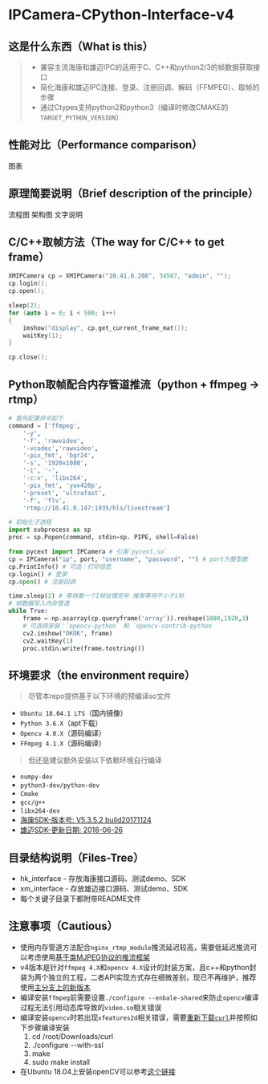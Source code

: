
# IPCamera-CPython-Interface-v4

## 这是什么东西（What is this）

> * 兼容主流海康和雄迈IPC的适用于C、C++和python2/3的帧数据获取接口
> * 简化海康和雄迈IPC连接、登录、注册回调、解码（FFMPEG）、取帧的步骤
> * 通过Ctypes支持python2和python3（编译时修改CMAKE的`TARGET_PYTHON_VERSION`）

## 性能对比（Performance comparison）

图表

## 原理简要说明（Brief description of the principle）

流程图
架构图
文字说明

## C/C++取帧方法（The way for C/C++ to get frame）

```C++
XMIPCamera cp = XMIPCamera("10.41.0.208", 34567, "admin", "");
cp.login();
cp.open();

sleep(2);
for (auto i = 0; i < 500; i++)
{
    imshow("display", cp.get_current_frame_mat());
    waitKey(1);
}

cp.close();
```

## Python取帧配合内存管道推流（python + ffmpeg -> rtmp）

```python
# 首先配置命令如下
command = ['ffmpeg',
    '-y',
    '-f', 'rawvideo',
    '-vcodec','rawvideo',
    '-pix_fmt', 'bgr24',
    '-s', '1920x1080',
    '-i', '-',
    '-c:v', 'libx264',
    '-pix_fmt', 'yuv420p',
    '-preset', 'ultrafast',
    '-f', 'flv',
    'rtmp://10.41.0.147:1935/hls/livestream']

# 初始化子进程
import subprocess as sp
proc = sp.Popen(command, stdin=sp. PIPE, shell=False)

from pycext import IPCamera # 引用`pycext.so`
cp = IPCamera("ip", port, "username", "password", "") # port为整型数
cp.PrintInfo() # 可选：打印信息
cp.login() # 登录
cp.open() # 注册回调

time.sleep(2) # 等待第一个I帧处理完毕 推荐等待不小于1秒
# 帧数据写入内存管道
while True:
    frame = np.asarray(cp.queryframe('array')).reshape(1080,1920,3)
    # 可选择安装：`opencv-python` 和 `opencv-contrib-python
    cv2.imshow("OKOK", frame)
    cv2.waitKey(1)
    proc.stdin.write(frame.tostring())
```

## 环境要求（the environment require）

> 尽管本repo提供基于以下环境的预编译so文件
* `Ubuntu 18.04.1 LTS`（国内镜像）
* `Python 3.6.X`（apt下载）
* `Opencv 4.0.X`（源码编译）
* `FFmpeg 4.1.X`（源码编译）

> 但还是建议额外安装以下依赖环境自行编译
* `numpy-dev`
* `python3-dev/python-dev`
* `Cmake`
* `gcc/g++`
* `libx264-dev`
* [海康SDK-版本号: V5.3.5.2 build20171124](http://www.hikvision.com/cn/download_more_403.html "Title")
* [雄迈SDK-更新日期: 2018-06-26](https://download.xm030.cn/d/MDAwMDA3MzM "Title")

## 目录结构说明（Files-Tree）

* hk_interface - 存放海康接口源码、测试demo、SDK
* xm_interface - 存放雄迈接口源码、测试demo、SDK
* 每个关键子目录下都附带README文件

## 注意事项（Cautious）

* 使用内存管道方法配合`nginx_rtmp_module`推流延迟较高，需要低延迟推流可以考虑使用[基于类MJPEG协议的推流框架](...)
* v4版本是针对`ffmpeg 4.X`和`opencv 4.X`设计的封装方案，且c++和python封装为两个独立的工程，二者API实现方式存在细微差别，现已不再维护，推荐使用[主分支上的新版本](https://github.com/1996scarlet/IPCamera-CPython-Interface)
* 编译安装`ffmpeg`前需要设置`./configure --enbale-shared`来防止`opencv`编译过程无法引用动态库导致的`video.so`相关错误
* 编译安装`opencv`时若出现`xfeatures2d`相关错误，需要[重新下载`curl`](https://curl.haxx.se/download.html)并按照如下步骤编译安装
    1. cd /root/Downloads/curl
    2. ./configure --with-ssl
    3. make
    4. sudo make install
* 在Ubuntu 18.04上安装openCV可以参考[这个链接](https://www.pyimagesearch.com/2018/08/15/how-to-install-opencv-4-on-ubuntu/)
